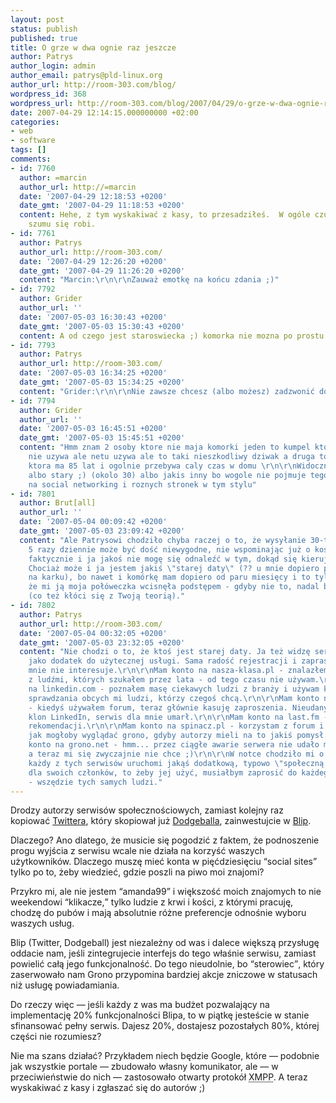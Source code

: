 ```yaml
---
layout: post
status: publish
published: true
title: O grze w dwa ognie raz jeszcze
author: Patrys
author_login: admin
author_email: patrys@pld-linux.org
author_url: http://room-303.com/blog/
wordpress_id: 368
wordpress_url: http://room-303.com/blog/2007/04/29/o-grze-w-dwa-ognie-raz-jeszcze/
date: 2007-04-29 12:14:15.000000000 +02:00
categories:
- web
- software
tags: []
comments:
- id: 7760
  author: =marcin
  author_url: http://=marcin
  date: '2007-04-29 12:18:53 +0200'
  date_gmt: '2007-04-29 11:18:53 +0200'
  content: Hehe, z tym wyskakiwać z kasy, to przesadziłeś.  W ogóle czuję, że za dużo
    szumu się robi.
- id: 7761
  author: Patrys
  author_url: http://room-303.com/
  date: '2007-04-29 12:26:20 +0200'
  date_gmt: '2007-04-29 11:26:20 +0200'
  content: "Marcin:\r\n\r\nZauważ emotkę na końcu zdania ;)"
- id: 7792
  author: Grider
  author_url: ''
  date: '2007-05-03 16:30:43 +0200'
  date_gmt: '2007-05-03 15:30:43 +0200'
  content: A od czego jest staroswiecka ;) komorka nie mozna po prostu zadzwonic
- id: 7793
  author: Patrys
  author_url: http://room-303.com/
  date: '2007-05-03 16:34:25 +0200'
  date_gmt: '2007-05-03 15:34:25 +0200'
  content: "Grider:\r\n\r\nNie zawsze chcesz (albo możesz) zadzwonić do wszystkich."
- id: 7794
  author: Grider
  author_url: ''
  date: '2007-05-03 16:45:51 +0200'
  date_gmt: '2007-05-03 15:45:51 +0200'
  content: "Hmm znam 2 osoby ktore nie maja komorki jeden to kumpel ktory nawet maila
    nie uzywa ale netu uzywa ale to taki nieszkodliwy dziwak a druga to moja babcia
    ktora ma 85 lat i ogolnie przebywa caly czas w domu \r\n\r\nWidocznie ja jestem
    albo stary ;) (okolo 30) albo jakis inny bo wogole nie pojmuje tego calego szalu
    na social networking i roznych stronek w tym stylu"
- id: 7801
  author: Brut[all]
  author_url: ''
  date: '2007-05-04 00:09:42 +0200'
  date_gmt: '2007-05-03 23:09:42 +0200'
  content: "Ale Patrysowi chodziło chyba raczej o to, że wysyłanie 30-tu SMS'ów po
    5 razy dziennie może być dość niewygodne, nie wspominając już o kosztach.\r\n\r\nA
    faktycznie i ja jakoś nie mogę się odnaleźć w tym, dokąd się kieruje internet.
    Chociaż może i ja jestem jakiś \"starej daty\" (?? u mnie dopiero powyżej 20-ki
    na karku), bo nawet i komórkę mam dopiero od paru miesięcy i to tylko dlatego,
    że mi ją moja połóweczka wcisnęła podstępem - gdyby nie to, nadal bym nie posiadał
    (co też kłóci się z Twoją teorią)."
- id: 7802
  author: Patrys
  author_url: http://room-303.com/
  date: '2007-05-04 00:32:05 +0200'
  date_gmt: '2007-05-03 23:32:05 +0200'
  content: "Nie chodzi o to, że ktoś jest starej daty. Ja też widzę serwisy społecznościowe
    jako dodatek do użytecznej usługi. Sama radość rejestracji i zapraszania znajomych
    mnie nie interesuje.\r\n\r\nMam konto na nasza-klasa.pl - znalazłem tam kontakt
    z ludźmi, których szukałem przez lata - od tego czasu nie używam.\r\n\r\nMam konto
    na linkedin.com - poznałem masę ciekawych ludzi z branży i używam kontaktów do
    sprawdzania obcych mi ludzi, którzy czegoś chcą.\r\n\r\nMam konto na goldenline.pl
    - kiedyś używałem forum, teraz głównie kasuję zaproszenia. Nieudany i zamrożony
    klon LinkedIn, serwis dla mnie umarł.\r\n\r\nMam konto na last.fm - używam systemu
    rekomendacji.\r\n\r\nMam konto na spinacz.pl - korzystam z forum i patrzę na to,
    jak mogłoby wyglądać grono, gdyby autorzy mieli na to jakiś pomysł.\r\n\r\nMam
    konto na grono.net - hmm... przez ciągłe awarie serwera nie udało mi się go usunąć,
    a teraz mi się zwyczajnie nie chce ;)\r\n\r\nW notce chodziło mi o to, że jeśli
    każdy z tych serwisów uruchomi jakąś dodatkową, typowo \"społeczną,\" usługę tylko
    dla swoich członków, to żeby jej użyć, musiałbym zaprosić do każdego pół świata
    - wszędzie tych samych ludzi."
---
```

<p>Drodzy autorzy serwisów społecznościowych, zamiast kolejny raz kopiować <a href="http://twitter.com/">Twittera</a>, który skopiował już <a href="http://www.dodgeball.com/">Dodgeballa</a>, zainwestujcie w <a href="http://blip.pl/">Blip</a>.</p>

<p>Dlaczego? Ano dlatego, że musicie się pogodzić z faktem, że podnoszenie progu wyjścia z serwisu wcale nie działa na korzyść waszych użytkowników. Dlaczego muszę mieć konta w pięćdziesięciu <q>social sites</q> tylko po to, żeby wiedzieć, gdzie poszli na piwo moi znajomi?</p>

<p>Przykro mi, ale nie jestem <q>amanda99</q> i większość moich znajomych to nie weekendowi <q>klikacze,</q> tylko ludzie z krwi i kości, z którymi pracuję, chodzę do pubów i mają absolutnie różne preferencje odnośnie wyboru waszych usług.</p>

<p>Blip (Twitter, Dodgeball) jest niezależny od was i dalece większą przysługę oddacie nam, jeśli zintegrujecie interfejs do tego właśnie serwisu, zamiast powielić całą jego funkcjonalność. Do tego nieudolnie, bo <q>sterowiec</q>, który zaserwowało nam Grono przypomina bardziej akcje zniczowe w statusach niż usługę powiadamiania.</p>

<p>Do rzeczy więc &mdash; jeśli każdy z was ma budżet pozwalający na implementację 20% funkcjonalności Blipa, to w piątkę jesteście w stanie sfinansować pełny serwis. Dajesz 20%, dostajesz pozostałych 80%, której części nie rozumiesz?</p>

<p>Nie ma szans działać? Przykładem niech będzie Google, które &mdash; podobnie jak wszystkie portale &mdash; zbudowało własny komunikator, ale &mdash; w przeciwieństwie do nich &mdash; zastosowało otwarty protokół <abbr title="Extensible Messaging and Presence Protocol">XMPP</abbr>. A teraz wyskakiwać z kasy i zgłaszać się do autorów ;)</p>

